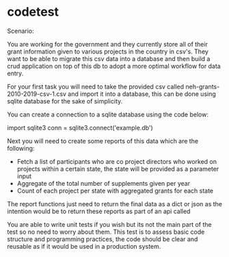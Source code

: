 # codetest

Scenario:

You are working for the government and they currently store all of their grant information given to various projects in the country in csv's. They want to be able to migrate this csv data into a database and then build a crud application on top of this db to adopt a more optimal workflow for data entry.

For your first task you will need to take the provided csv called neh-grants-2010-2019-csv-1.csv and import it into a database, this can be done using  sqlite database for the sake of simplicity.

You can create a connection to a sqlite database using the code below:

import sqlite3
conn = sqlite3.connect('example.db')

Next you will need to create some reports of this data which are the following:

- Fetch a list of participants who are co project directors who worked on projects within a certain state, the state will be provided as a parameter input
- Aggregate of the total number of supplements given per year
- Count of each project per state with aggregated grants for each state

The report functions just need to return the final data as a dict or json as the intention would be to return these reports as part of an api called

You are able to write unit tests if you wish but its not the main part of the test so no need to worry about them. This test is to assess basic code structure and programming practices, the code should be clear and reusable as if it would be used in a production system.
